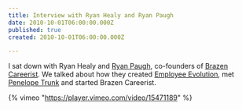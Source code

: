 ```yaml
---
title: Interview with Ryan Healy and Ryan Paugh
date: 2010-10-01T06:00:00.000Z
published: true
created: 2010-10-01T06:00:00.000Z

---
```


I sat down with Ryan Healy and [Ryan Paugh](http://ryanpaugh.com/), co-founders of [Brazen Careerist](https://techcrunch.com/2009/08/24/brazen-careerist-a-professional-network-that-realizes-youre-more-than-just-a-resume/). We talked about how they created [Employee Evolution](https://web.archive.org/web/20121014065558/http://www.employeeevolution.com/), met [Penelope Trunk](https://penelopetrunk.com/) and started Brazen Careerist.

{% vimeo "https://player.vimeo.com/video/15471189" %}
